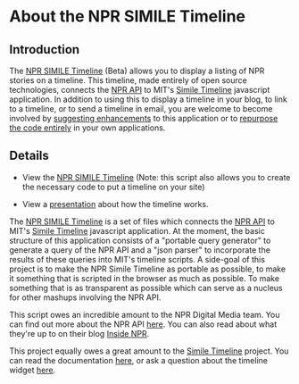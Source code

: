 # About the NPR SIMILE Timeline #

## Introduction ##

The [NPR SIMILE Timeline](http://npr-simile-timeline.googlecode.com/svn/trunk/newsample.html) (Beta) allows you to display a listing of NPR stories on a timeline.  This timeline, made entirely of open source technologies,  connects the [NPR API](http://api.npr.org) to MIT's [Simile Timeline](http://code.google.com/p/simile-widgets/) javascript application.  In addition to using this to display a timeline in your blog, to link to a timeline, or to send a timeline in email, you are welcome to become involved by [suggesting enhancements](http://code.google.com/p/npr-simile-timeline/issues/list) to this application  or to [repurpose the code entirely](http://code.google.com/p/npr-simile-timeline/source/checkout) in your own applications.

## Details ##

  * View the [NPR SIMILE Timeline](http://npr-simile-timeline.googlecode.com/svn/trunk/newsample.html) (Note: this script also allows you to create the necessary code to put a timeline on your site)

  * View a [presentation](http://johntynan.com/presentations/nprtimeline/01/) about how the timeline works.


The [NPR SIMILE Timeline](http://npr-simile-timeline.googlecode.com/svn/trunk/newsample.html) is a set of files which connects the [NPR API](http://api.npr.org/) to MIT's [Simile Timeline](http://code.google.com/p/simile-widgets/) javascript application.  At the moment, the basic structure of this application consists of a "portable query generator" to generate a query of the NPR API and a "json parser" to incorporate the results of these queries into MIT's timeline scripts.  A side-goal of this project is to make the NPR Simile Timeline as portable as possible, to make it something that is scripted in the browser as much as possible.  To make something that is as transparent as possible which can serve as a nucleus for other mashups involving the NPR API.

This script owes an incredible amount to the NPR Digital Media team. You can find out more about the NPR API [here](http://api.npr.org/). You can also read about what they're up to on their blog [Inside NPR](http://npr.org/blogs/inside).

This project equally owes a great amount to the [Simile Timeline](http://code.google.com/p/simile-widgets/) project. You can read the documentation [here](http://simile.mit.edu/wiki/Timeline), or ask a question about the timeline widget [here](http://groups.google.com/group/simile-widgets).
